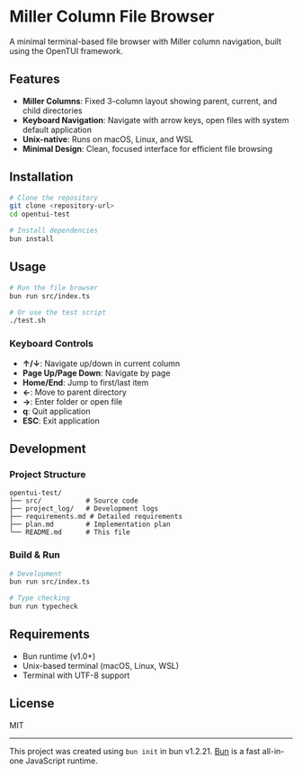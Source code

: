 # Miller Column File Browser

A minimal terminal-based file browser with Miller column navigation, built using the OpenTUI framework.

## Features

- **Miller Columns**: Fixed 3-column layout showing parent, current, and child directories
- **Keyboard Navigation**: Navigate with arrow keys, open files with system default application
- **Unix-native**: Runs on macOS, Linux, and WSL
- **Minimal Design**: Clean, focused interface for efficient file browsing

## Installation

```bash
# Clone the repository
git clone <repository-url>
cd opentui-test

# Install dependencies
bun install
```

## Usage

```bash
# Run the file browser
bun run src/index.ts

# Or use the test script
./test.sh
```

### Keyboard Controls

- **↑/↓**: Navigate up/down in current column
- **Page Up/Page Down**: Navigate by page
- **Home/End**: Jump to first/last item
- **←**: Move to parent directory
- **→**: Enter folder or open file
- **q**: Quit application
- **ESC**: Exit application

## Development

### Project Structure

```
opentui-test/
├── src/           # Source code
├── project_log/   # Development logs
├── requirements.md # Detailed requirements
├── plan.md        # Implementation plan
└── README.md      # This file
```

### Build & Run

```bash
# Development
bun run src/index.ts

# Type checking
bun run typecheck
```

## Requirements

- Bun runtime (v1.0+)
- Unix-based terminal (macOS, Linux, WSL)
- Terminal with UTF-8 support

## License

MIT

---

This project was created using `bun init` in bun v1.2.21. [Bun](https://bun.com) is a fast all-in-one JavaScript runtime.